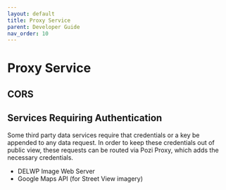 ```yaml
---
layout: default
title: Proxy Service
parent: Developer Guide
nav_order: 10
---
```


# Proxy Service

## CORS

## Services Requiring Authentication

Some third party data services require that credentials or a key be appended to any data request. In order to keep these credentials out of public view, these requests can be routed via Pozi Proxy, which adds the necessary credentials.

* DELWP Image Web Server
* Google Maps API (for Street View imagery)
